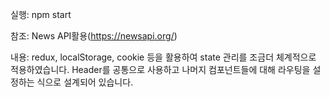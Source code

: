 실행: npm start

참조: News API활용(https://newsapi.org/)

내용: redux, localStorage, cookie 등을 활용하여 state 관리를 조금더 체계적으로 적용하였습니다. Header를 공통으로 사용하고 나머지 컴포넌트들에 대해 라우팅을 설정하는 식으로 설계되어 있습니다.
